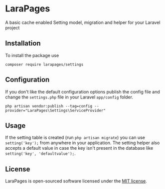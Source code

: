 # LaraPages
A basic cache enabled Setting model, migration and helper for your Laravel project

## Installation
To install the package use

`composer require larapages/settings`

## Configuration
If you don't like the default configuration options publish the config file and change the `settings.php` file in your Laravel `app/config` folder.

`php artisan vendor:publish --tag=config --provider="LaraPages\Settings\ServiceProvider"` 

## Usage
If the setting table is created (run `php artisan migrate`) you can use `setting('key');` from anywhere in your application. The setting helper also accepts a default value in case the key isn't present in the database like `setting('key', 'defaultvalue');`.

## License
LaraPages is open-sourced software licensed under the [MIT license](https://opensource.org/licenses/MIT).